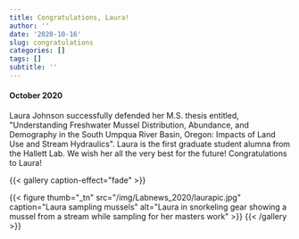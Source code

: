```yaml
---
title: Congratulations, Laura!
author: ''
date: '2020-10-16'
slug: congratulations
categories: []
tags: []
subtitle: ''
---
```

#### October 2020 
Laura Johnson successfully defended her M.S. thesis entitled, "Understanding Freshwater Mussel Distribution, Abundance, and Demography in the South Umpqua River Basin, Oregon: Impacts of Land Use and Stream Hydraulics". Laura is the first graduate student alumna from the Hallett Lab. We wish her all the very best for the future! Congratulations to Laura! 

{{< gallery caption-effect="fade" >}}

{{< figure thumb="_tn" src="/img/Labnews_2020/laurapic.jpg" caption="Laura sampling mussels" alt="Laura in snorkeling gear showing a mussel from a stream while sampling for her masters work" >}}
{{< /gallery >}}


<!--more-->


